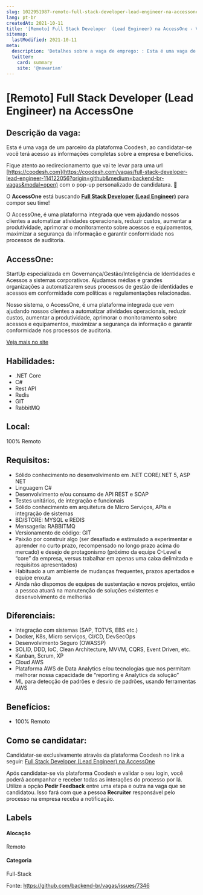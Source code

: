 ```yaml
---
slug: 1022951987-remoto-full-stack-developer-lead-engineer-na-accessone
lang: pt-br
createdAt: 2021-10-11
title: '[Remoto] Full Stack Developer  (Lead Engineer) na AccessOne - Vaga de Emprego'
sitemap:
  lastModified: 2021-10-11
meta:
  description: 'Detalhes sobre a vaga de emprego: : Esta é uma vaga de um parceiro da plataforma Coodesh, ao candidatar-se você terá acesso as informações completas sobre a empresa e benefícios.  Fique atento ao redirecionamento que vai te levar para uma url [https://coodesh.com](https://coodesh.com/vagas/full-stack-developer-lead-engineer-114122056?origin=github&medium=backend-br-vagas&modal=open) com o pop-up personalizado de candidatura. 👋 <p>O <strong>AccessOne</strong> está buscando <strong><ins>Full Stack Developer (Lead Engineer)</ins></strong> para compor seu time!</p> <p>O AccessOne, é uma plataforma integrada que vem ajudando nossos clientes a automatizar atividades operacionais, reduzir custos, aumentar a produtividade, aprimorar o monitoramento sobre acessos e equipamentos, maximizar a segurança da informação e garantir conformidade nos processos de auditoria.</p>'
  twitter:
    card: summary
    site: '@nawarian'
---
```


# [Remoto] Full Stack Developer  (Lead Engineer) na AccessOne

## Descrição da vaga: 
Esta é uma vaga de um parceiro da plataforma Coodesh, ao candidatar-se você terá acesso as informações completas sobre a empresa e benefícios.


Fique atento ao redirecionamento que vai te levar para uma url [https://coodesh.com](https://coodesh.com/vagas/full-stack-developer-lead-engineer-114122056?origin=github&medium=backend-br-vagas&modal=open) com o pop-up personalizado de candidatura. 👋
<p>O <strong>AccessOne</strong> está buscando <strong><ins>Full Stack Developer  (Lead Engineer)</ins></strong> para compor seu time!</p>
<p>O AccessOne, é uma plataforma integrada que vem ajudando nossos clientes a automatizar atividades operacionais, reduzir custos, aumentar a produtividade, aprimorar o monitoramento sobre acessos e equipamentos, maximizar a segurança da informação e garantir conformidade nos processos de auditoria.</p>

## AccessOne: 
 <p>StartUp especializada em Governança/Gestão/Inteligência de Identidades e Acessos a sistemas corporativos. Ajudamos médias e grandes organizações a automatizarem seus processos de gestão de identidades e acessos em conformidade com políticas e regulamentações relacionadas.</p>
<p>Nosso sistema, o AccessOne, é uma plataforma integrada que vem ajudando nossos clientes a automatizar atividades operacionais, reduzir custos, aumentar a produtividade, aprimorar o monitoramento sobre acessos e equipamentos, maximizar a segurança da informação e garantir conformidade nos processos de auditoria.</p><a href='https://coodesh.com/empresas/accessone'>Veja mais no site</a>

 ## Habilidades: 
 - .NET Core 
- C# 
- Rest API 
- Redis 
- GIT 
- RabbitMQ
## Local: 
 100% Remoto
## Requisitos: 
 - Sólido conhecimento no desenvolvimento em .NET CORE/.NET 5, ASP NET 
- Linguagem C# 
- Desenvolvimento e/ou consumo de API REST e SOAP 
- Testes unitários, de integração e funcionais 
- Sólido conhecimento em arquitetura de Micro Serviços, APIs e integração de sistemas 
- BD/STORE: MYSQL e REDIS 
- Mensageria: RABBITMQ 
- Versionamento de código: GIT 
- Paixão por construir algo (ser desafiado e estimulado a experimentar e aprender no curto prazo, recompensado no longo prazo acima do mercado) e desejo de protagonismo (próximo da equipe C-Level e “core” da empresa, versus trabalhar em apenas uma caixa delimitada e requisitos apresentados) 
- Habituado a um ambiente de mudanças frequentes, prazos apertados e equipe enxuta 
- Ainda não dispomos de equipes de sustentação e novos projetos, então a pessoa atuará na manutenção de soluções existentes e desenvolvimento de melhorias
## Diferenciais: 
 - Integração com sistemas (SAP, TOTVS, EBS etc.) 
- Docker, K8s, Micro serviços, CI/CD, DevSecOps 
- Desenvolvimento Seguro (OWASSP) 
- SOLID, DDD, IoC, Clean Architecture, MVVM, CQRS, Event Driven, etc. 
- Kanban, Scrum, XP 
- Cloud AWS 
- Plataforma AWS de Data Analytics e/ou tecnologias que nos permitam melhorar nossa capacidade de “reporting e Analytics da solução” 
- ML para detecção de padrões e desvio de padrões, usando ferramentas AWS
## Benefícios: 
 - 100% Remoto
## Como se candidatar:
Candidatar-se exclusivamente através da plataforma Coodesh no link a seguir: [Full Stack Developer  (Lead Engineer) na AccessOne](https://coodesh.com/vagas/full-stack-developer-lead-engineer-114122056?origin=github&medium=backend-br-vagas&modal=open)


Após candidatar-se via plataforma Coodesh e validar o seu login, você poderá acompanhar e receber todas as interações do processo por lá. Utilize a opção **Pedir Feedback** entre uma etapa e outra na vaga que se candidatou. Isso fará com que a pessoa **Recruiter** responsável pelo processo na empresa receba a notificação.
## Labels
#### Alocação
Remoto
#### Categoria
Full-Stack

Fonte: https://github.com/backend-br/vagas/issues/7346